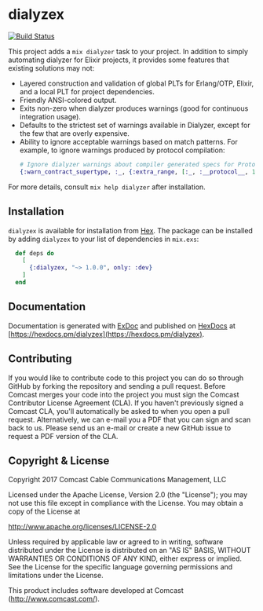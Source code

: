 # dialyzex

[![Build Status](https://travis-ci.org/Comcast/dialyzex.svg?branch=master)](https://travis-ci.org/Comcast/dialyzex)

This project adds a `mix dialyzer` task to your project. In addition
to simply automating dialyzer for Elixir projects, it provides some
features that existing solutions may not:

* Layered construction and validation of global PLTs for Erlang/OTP,
  Elixir, and a local PLT for project dependencies.
* Friendly ANSI-colored output.
* Exits non-zero when dialyzer produces warnings (good for continuous
  integration usage).
* Defaults to the strictest set of warnings available in Dialyzer,
  except for the few that are overly expensive.
* Ability to ignore acceptable warnings based on match patterns. For example,
  to ignore warnings produced by protocol compilation:
  ```elixir
  # Ignore dialyzer warnings about compiler generated specs for Protocols
  {:warn_contract_supertype, :_, {:extra_range, [:_, :__protocol__, 1, :_, :_]}}
  ```

For more details, consult `mix help dialyzer` after installation.

## Installation

`dialyzex` is available for installation
from [Hex](https://hex.pm). The package can be installed by adding
`dialyzex` to your list of dependencies in `mix.exs`:

```elixir
  def deps do
    [
      {:dialyzex, "~> 1.0.0", only: :dev}
    ]
  end
```

## Documentation

Documentation is generated with [ExDoc](https://github.com/elixir-lang/ex_doc)
and published on [HexDocs](https://hexdocs.pm) at
[https://hexdocs.pm/dialyzex](https://hexdocs.pm/dialyzex).

## Contributing

If you would like to contribute code to this project you can do so
through GitHub by forking the repository and sending a pull
request. Before Comcast merges your code into the project you must
sign the Comcast Contributor License Agreement (CLA). If you haven't
previously signed a Comcast CLA, you'll automatically be asked to when
you open a pull request. Alternatively, we can e-mail you a PDF that
you can sign and scan back to us. Please send us an e-mail or create a
new GitHub issue to request a PDF version of the CLA.

## Copyright & License

Copyright 2017 Comcast Cable Communications Management, LLC

Licensed under the Apache License, Version 2.0 (the "License");
you may not use this file except in compliance with the License.
You may obtain a copy of the License at

http://www.apache.org/licenses/LICENSE-2.0

Unless required by applicable law or agreed to in writing, software
distributed under the License is distributed on an "AS IS" BASIS,
WITHOUT WARRANTIES OR CONDITIONS OF ANY KIND, either express or implied.
See the License for the specific language governing permissions and
limitations under the License.

This product includes software developed at Comcast (http://www.comcast.com/).
